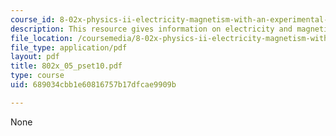 ```yaml
---
course_id: 8-02x-physics-ii-electricity-magnetism-with-an-experimental-focus-spring-2005
description: This resource gives information on electricity and magnetism.
file_location: /coursemedia/8-02x-physics-ii-electricity-magnetism-with-an-experimental-focus-spring-2005/689034cbb1e60816757b17dfcae9909b_802x_05_pset10.pdf
file_type: application/pdf
layout: pdf
title: 802x_05_pset10.pdf
type: course
uid: 689034cbb1e60816757b17dfcae9909b

---
```

None